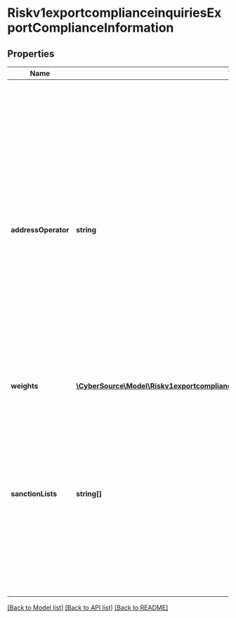 # Riskv1exportcomplianceinquiriesExportComplianceInformation

## Properties
Name | Type | Description | Notes
------------ | ------------- | ------------- | -------------
**addressOperator** | **string** | Parts of the customer’s information that must match with an entry in the DPL (denied parties list) before a match occurs. This field can contain one of the following values: - AND: (default) The customer’s name or company and the customer’s address must appear in the database. - OR: The customer’s name must appear in the database. - IGNORE: You want the service to detect a match only of the customer’s name or company but not of the address. | [optional] 
**weights** | [**\CyberSource\Model\Riskv1exportcomplianceinquiriesExportComplianceInformationWeights**](Riskv1exportcomplianceinquiriesExportComplianceInformationWeights.md) |  | [optional] 
**sanctionLists** | **string[]** | Use this field to specify which list(s) you want checked with the request. The reply will include the list name as well as the response data. To check against multiple lists, enter multiple list codes separated by a caret (^). For more information, see \&quot;Restricted and Denied Parties List,\&quot; page 68. | [optional] 

[[Back to Model list]](../README.md#documentation-for-models) [[Back to API list]](../README.md#documentation-for-api-endpoints) [[Back to README]](../README.md)


